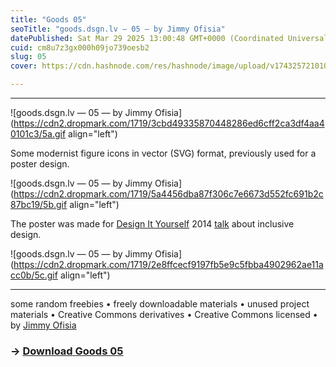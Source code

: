 ```yaml
---
title: "Goods 05"
seoTitle: "goods.dsgn.lv — 05 — by Jimmy Ofisia"
datePublished: Sat Mar 29 2025 13:00:48 GMT+0000 (Coordinated Universal Time)
cuid: cm8u7z3gx000h09jo739oesb2
slug: 05
cover: https://cdn.hashnode.com/res/hashnode/image/upload/v1743257210107/ad817357-7ebb-49c1-a8b8-fb0b84b90f7a.png

---
```


---

![goods.dsgn.lv — 05 — by Jimmy Ofisia](https://cdn2.dropmark.com/1719/3cbd49335870448286ed6cff2ca3df4aa40101c3/5a.gif align="left")

Some modernist figure icons in vector (SVG) format, previously used for a poster design.

![goods.dsgn.lv — 05 — by Jimmy Ofisia](https://cdn2.dropmark.com/1719/5a4456dba87f306c7e6673d552fc691b2c87bc19/5b.gif align="left")

The poster was made for [Design It Yourself](http://diysub.com/) 2014 [talk](http://diysub.com/programs/inclusive-design-living-with-dignity/) about inclusive design.

![goods.dsgn.lv — 05 — by Jimmy Ofisia](https://cdn2.dropmark.com/1719/2e8ffcecf9197fb5e9c5fbba4902962ae11acc0b/5c.gif align="left")

---

some random freebies • freely downloadable materials • unused project materials • Creative Commons derivatives • Creative Commons licensed • by [Jimmy Ofisia](https://dsgn.lv)

### → [**Download** **Goods 05**](https://folder.dsgn.lv/b/goods05)